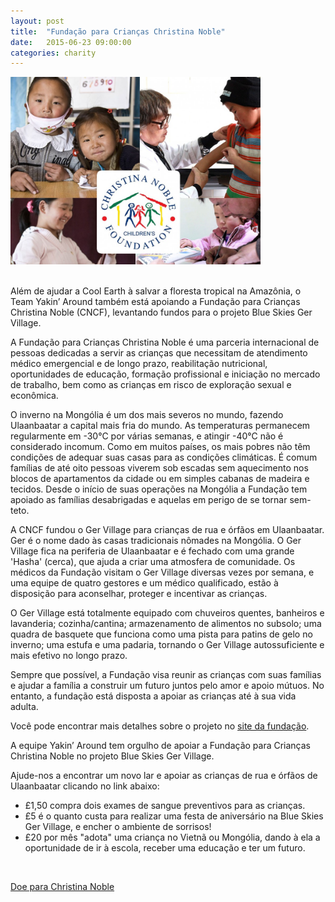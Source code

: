 ```yaml
---
layout: post
title:  "Fundação para Crianças Christina Noble"
date:   2015-06-23 09:00:00
categories: charity
---
```


<img src="/img/christina-noble-940x705.jpg" class="img-shadow center" alt="Christina Noble Children's Foundation" width="400"/>

<div>&nbsp;</div>

Além de ajudar a Cool Earth à salvar a floresta tropical na Amazônia, o Team Yakin’ Around também está apoiando a Fundação para Crianças Christina Noble (CNCF), levantando fundos para o projeto Blue Skies Ger Village.

A Fundação para Crianças Christina Noble é uma parceria internacional de pessoas dedicadas a servir as crianças que necessitam de atendimento médico emergencial e de longo prazo, reabilitação nutricional, oportunidades de educação, formação profissional e iniciação no mercado de trabalho, bem como as crianças em risco de exploração sexual e econômica.

O inverno na Mongólia é um dos mais severos no mundo, fazendo Ulaanbaatar a capital mais fria do mundo. As temperaturas permanecem regularmente em -30°C por várias semanas, e atingir -40°C não é considerado incomum. Como em muitos países, os mais pobres não têm condições de adequar suas casas para as condições climáticas. É comum famílias de até oito pessoas viverem sob escadas sem aquecimento nos blocos de apartamentos da cidade ou em simples cabanas de madeira e tecidos. Desde o início de suas operações na Mongólia a Fundação tem apoiado as famílias desabrigadas e aquelas em perigo de se tornar sem-teto.

A CNCF fundou o Ger Village para crianças de rua e órfãos em Ulaanbaatar. Ger é o nome dado às casas tradicionais nômades na Mongólia. O Ger Village fica na periferia de Ulaanbaatar e é fechado com uma grande 'Hasha' (cerca), que ajuda a criar uma atmosfera de comunidade. Os médicos da Fundação visitam o Ger Village diversas vezes por semana, e uma equipe de quatro gestores e um médico qualificado, estão à disposição para aconselhar, proteger e incentivar as crianças.

O Ger Village está totalmente equipado com chuveiros quentes, banheiros e lavanderia; cozinha/cantina; armazenamento de alimentos no subsolo; uma quadra de basquete que funciona como uma pista para patins de gelo no inverno; uma estufa e uma padaria, tornando o Ger Village autossuficiente e mais efetivo no longo prazo.

Sempre que possível, a Fundação visa reunir as crianças com suas famílias e ajudar a família a construir um futuro juntos pelo amor e apoio mútuos. No entanto, a fundação está disposta a apoiar as crianças até à sua vida adulta.

Você pode encontrar mais detalhes sobre o projeto no [site da fundação](https://www.cncf.org/the-blue-skies-ger-village-project.html).

A equipe Yakin’ Around tem orgulho de apoiar a Fundação para Crianças Christina Noble no projeto Blue Skies Ger Village.

Ajude-nos a encontrar um novo lar e apoiar as crianças de rua e órfãos de Ulaanbaatar clicando no link abaixo:

* £1,50 compra dois exames de sangue preventivos para as crianças.
* £5 é o quanto custa para realizar uma festa de aniversário na Blue Skies Ger Village, e encher o ambiente de sorrisos!
* £20 por mês "adota" uma criança no Vietnã ou Mongólia, dando à ela a oportunidade de ir à escola, receber uma educação e ter um futuro.

<div>&nbsp;</div>

<p><a href="https://cncf-fundraise.everydayhero.com/uk/yakin-around/" target="_blank" class="btn btn-default">Doe para Christina Noble</a></p>
